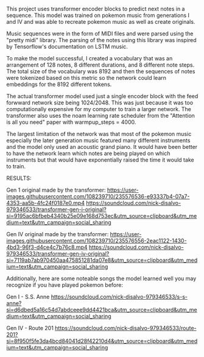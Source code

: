 This project uses transformer encoder blocks to predict next notes in a sequence. This model was trained on pokemon music from generations I and IV and was able to recreate pokemon music as well as create originals. 

Music sequences were in the form of MIDI files and were parsed using the "pretty midi" library. The parsing of the notes using this library was inspired by Tensorflow's documentation on LSTM music. 

To make the model successful, I created a vocabulary that was an arrangement of 128 notes, 8 different durations, and 8 different note steps. The total size of the vocabulary was 8192 and then the sequences of notes were tokenized based on this metric so the network could learn embeddings for the 8192 different tokens. 

The actual transformer model used just a single encoder block with the feed forwward network size being 1024/2048. This was just because it was too computationally expensive for my computer to train a larger network. The transformer also uses the noam learning rate scheduler from the "Attention is all you need" paper with warmpup_steps = 4000. 

The largest limitation of the network was that most of the pokemon music especially the later generation music featured many different instruments and the model only used an acoustic grand piano. It would have been better to have the network learn which notes are being played on which instruments but that would have exponentially raised the time it would take to train. 

RESULTS:

Gen 1 original made by the transformer:
https://user-images.githubusercontent.com/108239710/235576536-e93337b4-07a7-4353-aa5b-4fc24f0187e0.mp4
https://soundcloud.com/nick-disalvo-979346533/transformer-gen-i-original?si=9195ac6bfbeb4340b25e09e168d753ec&utm_source=clipboard&utm_medium=text&utm_campaign=social_sharing


Gen IV original made by the transformer:
https://user-images.githubusercontent.com/108239710/235576556-2eac1122-1430-4bd3-96f3-d4ce4c7b76c8.mp4
https://soundcloud.com/nick-disalvo-979346533/transformer-gen-iv-original?si=7119ab7ab970450aa475851281da07e8&utm_source=clipboard&utm_medium=text&utm_campaign=social_sharing


Additionally, here are some noteable songs the model learned well you may recognize if you have played pokemon before:

Gen I - S.S. Anne
https://soundcloud.com/nick-disalvo-979346533/s-s-anne?si=d6dbed5a16c54d7abdceee9dd4421bca&utm_source=clipboard&utm_medium=text&utm_campaign=social_sharing

Gen IV - Route 201
https://soundcloud.com/nick-disalvo-979346533/route-201?si=8f950f5fe3da4bcd84041d28f42210d4&utm_source=clipboard&utm_medium=text&utm_campaign=social_sharing

